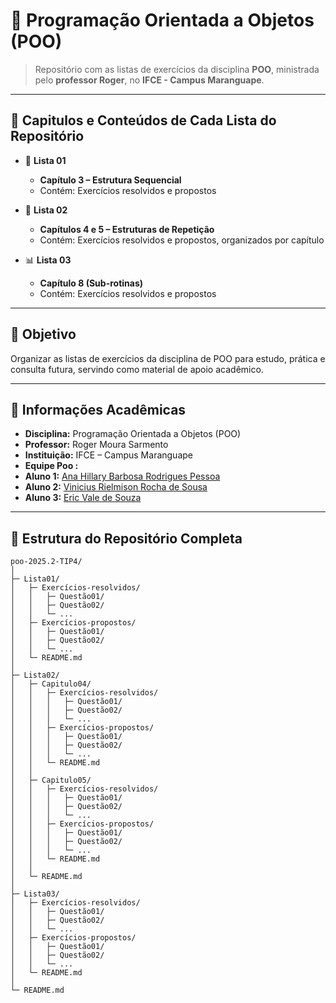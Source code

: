 # 📘 Programação Orientada a Objetos (POO)

> Repositório com as listas de exercícios da disciplina **POO**, ministrada pelo **professor Roger**, no **IFCE - Campus Maranguape**.  

---

## 📂 Capitulos e Conteúdos de Cada Lista do Repositório

- 📝 **Lista 01**  
  - **Capítulo 3 – Estrutura Sequencial**  
  - Contém: Exercícios resolvidos e propostos  

- 🔁 **Lista 02**  
  - **Capítulos 4 e 5 – Estruturas de Repetição**  
  - Contém: Exercícios resolvidos e propostos, organizados por capítulo  

- 📊 **Lista 03**  
  - **Capítulo 8 (Sub-rotinas)**  
  - Contém: Exercícios resolvidos e propostos  

---

## 🎯 Objetivo

Organizar as listas de exercícios da disciplina de POO para estudo, prática e consulta futura, servindo como material de apoio acadêmico.  

---

## 🏫 Informações Acadêmicas

- **Disciplina:** Programação Orientada a Objetos (POO)  
- **Professor:** Roger Moura Sarmento  
- **Instituição:** IFCE – Campus Maranguape  
- **Equipe Poo :**  
- **Aluno 1:** [Ana Hillary Barbosa Rodrigues Pessoa](https://github.com/anaHillaryx)  
- **Aluno 2:** [Vinicius Rielmison Rocha de Sousa](https://github.com/vinicius-rielmison)  
- **Aluno 3:** [Eric Vale de Souza](https://github.com/mdleric)  

---

## 📂 Estrutura do Repositório Completa

```text
poo-2025.2-TIP4/
│
├─ Lista01/
│   ├─ Exercícios-resolvidos/
│   │   ├─ Questão01/
│   │   ├─ Questão02/
│   │   └─ ...
│   ├─ Exercícios-propostos/
│   │   ├─ Questão01/
│   │   ├─ Questão02/
│   │   └─ ...
│   └─ README.md
│
├─ Lista02/
│   ├─ Capitulo04/
│   │   ├─ Exercícios-resolvidos/
│   │   │   ├─ Questão01/
│   │   │   ├─ Questão02/
│   │   │   └─ ...
│   │   ├─ Exercícios-propostos/
│   │   │   ├─ Questão01/
│   │   │   ├─ Questão02/
│   │   │   └─ ...
│   │   └─ README.md
│   │
│   ├─ Capitulo05/
│   │   ├─ Exercícios-resolvidos/
│   │   │   ├─ Questão01/
│   │   │   ├─ Questão02/
│   │   │   └─ ...
│   │   ├─ Exercícios-propostos/
│   │   │   ├─ Questão01/
│   │   │   ├─ Questão02/
│   │   │   └─ ...
│   │   └─ README.md
│   │
│   └─ README.md
│
├─ Lista03/
│   ├─ Exercícios-resolvidos/
│   │   ├─ Questão01/
│   │   ├─ Questão02/
│   │   └─ ...
│   ├─ Exercícios-propostos/
│   │   ├─ Questão01/
│   │   ├─ Questão02/
│   │   └─ ...
│   └─ README.md
│
└─ README.md
